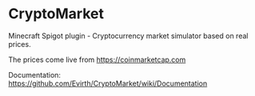 # CryptoMarket
Minecraft Spigot plugin - Cryptocurrency market simulator based on real prices.

The prices come live from https://coinmarketcap.com

Documentation: https://github.com/Evirth/CryptoMarket/wiki/Documentation
